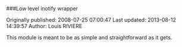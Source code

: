 ###Low level inotify wrapper

Originally published: 2008-07-25 07:00:47
Last updated: 2013-08-12 14:39:57
Author: Louis RIVIERE

This module is meant to be as simple and straightforward as it gets.